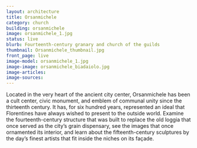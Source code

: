 ```yaml
---
layout: architecture
title: Orsanmichele
category: church
building: orsanmichele
image: orsanmichele_1.jpg
status: live
blurb: Fourteenth-century granary and church of the guilds
thumbnail: Orsanmichele_thumbnail.jpg
front_page: live
image-model: orsanmichele_1.jpg
image-image: orsanmichele_biadaiolo.jpg
image-articles: 
image-sources: 
---
```


Located in the very heart of the ancient city center, Orsanmichele has been a cult center, civic monument, and emblem of communal unity since the thirteenth century. It has, for six hundred years, represented an ideal that Florentines have always wished to present to the outside world. Examine the fourteenth-century structure that was built to replace the old loggia that once served as the city’s grain dispensary, see the images that once ornamented its interior, and learn about the fifteenth-century sculptures by the day’s finest artists that fit inside the niches on its façade.

<!--
#Information on Orsanmichele

\- building, tabernacle

#Information on the Statues
The information given here is derived from the information cards found in the Museum of Orsanmichele. Translations doen by Aidan Valente.

##Saint Peter
- c. 1425
- Attributed to Bernardo Ciuffagni
- Arte dei Beccai
In the absence of documentary sources, for the statue of Saint Peter both dating and artistic paternity have always been strongly controversial. It has been traditionally attributed to Donatello due to the words written by Vasari; in fact, he asserted that the Arte dei Beccai had assigned the execution of the work to Brunelleschi and Donatello together, but that the latter had worked alone.
For the sculpture, "most wise and wonderful," also attributed in the past to Nanni di Banco and to Michelozzo, there was recently advanced a new hypothesis, that sees Filippo Brunelleschi as the author of both the tabernacle and of the statue, in which the artist would propose a model of antique statuary in a time in which his interest in sculpture is documented, shared with Donatello.
Less suggested, but perhaps more convincing appears the just-as-recent attribution that revives the name, once advanced in the past, of Bernardo Ciuffagni, postponing the dating to the middle of the second decade of the Quattrocento.
The Saint Peter turned out to be one of the marble statues in the best condition of conservation, perhaps because it is carved from a special quality and compact apuane marble, was removed from its tabernacle in 1990 and restored by the Opificio delle Pietre Dure the following year. It is the only statue on which traces of gilding were not found, not only from degradation, so that it is supposed to have had none from the outset. The poor porosity of the marble has preserved the work not only from degradation, but also from absorbing the oils laid on all of the marbles between the end of the Settecento and the Ottocento, to match them to the bronzes.
For the restoration and execution of the copy placed in the tabernacle at the occasion of the Museum's opening, the Academia of Florence and the Association of Butchers participated as sponsors in honor of their ancient art.

##Incredulity of Saint Thomas
- 1473-1483
- Andrea del Verrocchio
- Tribunale di Mercatanzia
The Tribune of Merchandise had acquired, in 1463, the niche of the Guelf Party that, years before (previous to the year 1452), had removed the bronze and gilded statue of Saint Louis by Donatello. The work was commissioned to Verrocchio in 1466, when the artist was just tired, and was completed in 1483. In 1468 it was already established that the statues were two, and the innovative idea of placing Christ and St. Thomas in the tabernacle, not statically isolated, but dialogue among themselves in an almost theatrical simulation of an affective and psychological encounter, it was already entirely elaborated between 1473 and 1476 when the figure of Christ was finished.
The accurate restoration of the group, removed from the tabernacle in 1988, was concluded by the Opificio delle Pietre Dure in 1992, and has highlighted the excellence of executive technique: the two figures are in fact made of bronze, with the "lost wax" technique on the back like bas-reliefs, and for each one it used a unique metal alloy casting. In order to prevent the possibility of an albeit minimum defect, very high metal thicknesses were made and the surface, after the smelting, was finished, polished, and chiselled with extraordinary care.
The work was created in plaster at the laboratories of the Opificio delle Pietre Dure, while the casting of the copy was recently executed under the care of the Superintendence for Environmental and Architectural Heritage.

##Saint John the Baptist
- 1413-1416
- Lorenzo Ghiberti
- Arte di Calimala
The statue of Saint John the Baptist was realized by Ghiberti under the commission of the Arte di Calimala from 1413 to 1416, while he was engaged on the North Doors of the Baptistery, and was the first grand work cast in bronze in Florence with the "lost wax" method. The same artist noted in his diary his preoccupation with the enterprise: "I did not cast it at my own expense; if it did not go well, I would have to lose the expense."
The recent restoration has brought some defects to light, attributable to an incorrect evaluation of the weight that, producing a shift in the center of gravity, impedes the statue from standing on its feet alone.
The work is signed "OPUS LAUR[E]NTII" on the hem of the garment, in which the cleaning has revealed traces of gilding.
Ghiberti prefered to represent the prophet as an adult, according to the typological Eastern iconography in vogue at the end of the Trecento, rather than the youth as found in the Renaissance. The critical reception of this Ghibertian sculpture was very low, judged very severly by critics, and considered the artist's least successful work until the thirties of this century. It was disliked for the languor of the figure and the lack of harmony between the realistic and Eastern elements. A reexamination of the work, considered within the artistic evolution of Ghiberti and no longer in relation to contemporary Florentine sculpture, has finally started, in recent times, the most deserving of reeavluations: the Saint John the Baptist may be today safely considered a masterpiece of Late Gothic Florentine statuary.
The sculpture, conceived for the contemporary tabernacle of the Arte di Calimala, also designed by Ghiberti, but executed by Albizo di Piero, was removed from its original seat in 1992; the Opificio delle Pietre Dure completed its restoration in 1994.
Making the mold remains a project, for the copy for the tabernacle and that in gesso for the Gipsoteca dell'Istituto Statale d'Arte di Firenze.

##Saint John the Evangelist
- 1515
- Baccio da Montelupo
- Arte della Seta
The historical sources relay that the Arte dei Setaiolo, wanting to substitute the marble statue of their tabernacle, commissioned the statue of their patron from the sculptor Baccio da Montelupo in 1515 and that the work cost 340 gold florins.
Vasari, recording that there were many competitors for this ambitious enterprise, wrote: "This work was finished by him with total diligence. It is said that when he had done the figure in clay, those who saw the order of the armature and the shapes he had on it, he had a beautiful thing, considering Baccio's great genius in that. And those who saw it cast with such ease, gave to Baccio the title to have a great deal of mastery, made a nice cast. These hard times in that profesion, a good name, gave him; and today more than ever by all the artists kept this figure beautiful."
It was rightly noted by critics how this sculpture is certainly an homage to the arte of Donatello and in particular to the Saint Mark of Orsanmichele, to which it allusively recalls the weathered pride of the face, made vibrant by the flowing beard, and the plastic yield of the ample folds of the mantle.
The work embodies in full the sculptor in that group of intellectuals inspired by Savonarola, who considered the link with the traditional Florentine humanism fundamental to rediscover the essence of moral, spiritual, and even artistic activity.
The Saint John the Evangelist, still in its tabernacle, is awaiting restoration.

##Madonna della Rosa
- c. 1400
- Anonymous
- Arte dei Medici e Speziali
The statue, representing a Madonna enthroned with the Infant Jesus, but called the Madonna of the Rose for the bunch of dog roses that the Infant Jesus seeks to grab from the hands of the Mother, is not documented and is therefore the object of numerous critical hypotheses culminating with the attribution to Piero di Giovanni Tedesco, a late Gothic sculptor from the north, active at the construction site of the Opera del Duomo.
The work, of which analogies with neo-Giottesque painting have been noted, for the search for equilibrium and composure that distingues it, is noted for the highly documented episode of defacement, which cost the life of the "marrano" who may have been guilty and which is recording in the Latin inscription at the base, which recounts the date (1493).
The state of conservation, visibly better compared to those found in the other marble statues of Orsanmichele, is due to the fact that the work was shifted in 1628 to the interior of the church, and then returned to the exterior in 1925. Three hundred years of shelter have preserved the statue from degrading, saving it also from the bronzed tone, which is irreversibly left, though more or less accentuated, on the surfaces of the other marble statues, the object of bronze color coatings in the Sette- and Ottocento.
The statue was recently cleaned under the care of the Superintendence for Environmental and Architectural Heritage of Florence, revealing an intact surface, even if scratched from an old, drastic cleaning. There are no remaining traces of gilding, except those on the bunch of roses.
Like the other sculptures, the Madonna of the Rose will be molded as soon as possible to obtain a copy to be placed in the tabernacle of the Arte dei Medici e Speziali, of which it was the patron, and that in gesso to be placed in the Gipsoteca dell'Istituito Statale d'Arte di Firenze.

##Saint James
- c. 1422
- Attributed to Niccolo di Pietro Lamberti
- Arte dei Valai e Pellicciai
The marble statue, commissioned by the Arte dei Vaiai e Pelliccia of which Saint James was the patron, was, like the tabernacle that contained it, at the center of a complex critical-attributive event determined also by the lack of sources documenting its execution. If the attribution to the Florentine sculptor Niccolo di Pietro Lamberti seems now agreed upon, on its dating the positions are less equivical, and if, at the base of various theses, the stylistic relationship between the statue remains, still intensely Gothic in elongated proportions and for the absence of volumetric and spatial recession, and the works of Ghiberti, in particular, the Saint John the Baptist and the Saint Matthew.
The statue of Saint James, to which in 1858 there were repairs to some fingers of the right hand, was removed from its tabernacle in 1986, and restored at the Opifico delle Pietre Dure in the following years: also its marble appears obscured by the treatment received between the Sette- and the Ottocento to render it similar to bronze and also, after cleaning, it has revealed traces of gilding on the hair and on the ornaments of the dress.
The mold and the copy, recently settled in the tabernacle, were executed under the care of tthe Superintendence for Environmental and Architectural Heritage in 1995, while the copy in gesso will be soon handled by the Istituto Statale d'Arte, which will conserve it in the Gipsoteca.
Remaining for now in its place, the relief, of admirable Gothic elegance, located at the base of the tabernacle and represents the Martyrdom of Saint James.

##Saint Mark
- 1411-1413
- Donatello
- Arte dei Linaioli e Rigattieri
The marble statue of Saint Mark, patron of the Arte dei Linaioli, was placed in the niche assigned to it, on the southern facade of Orsanmichele, in the year 1413. From documents we know that, four years previously, the Arte had commissioned to the sculptor Niccolo di Pietro Lamberti a block of Apuan marble for the monumental sculpture. In 1411 the sculpture's assignment was entrusted to Donatello, committing him to hand it over "gilded and fitted with every appropriate ornament," before the first of November, 1412. In the meantime, the Prefects Giovanni and Albizzo di Pietro had been appointed to realize the not entirely finished tabernacle, like the statue, in April of 1413.
The Saint Mark, always admired for its formal values and for the great force with which it expresses gravity and moral committment, was, like the other marble statues exposed in the external niches of Orsanmichele, subjected to one or more bronze-colored patinas applied before the last decade of the eighteenth century, and was removed from its seat on the occasion of the second World War. Once again separated from its tabernacle in 1977, it was restored under the care of the Opificio delle Pietre Dure of Florence, in which laboratory, thanks to a sponsorship by the Rhone Poulenc and the care of Michel Bourbon, was realized the copy relocated in the niche, as well as a copy in gesso deposited in the Istituto Statale d'Arte di Firenze.
The accurate restoration, rediscovering the fluidity of the model and the traces of gilding (on the hair, beard, book, pillow, and hem of the robe) has brought to light how much of the Gothic remains in this sculpture, which modern criticism regarded instead as the first totally Renaissance work in the artistic course of grand Florentine sculpture.

##Saint Eligius
- c. 1417-1421
- Nanni di Banco
- Arte dei Maniscalchi
The statue was commissioned by the Arte dei Maniscalchi, of which Saint Eligius was the patron, together with the Orafi, who were associated for the occasion. The work is not documented like the Four Crowned Saints and Saint Phillip, and also, less than the others, cited by historical sources. However, criticism did not question the attribution to Nanni di Banco, already present in the Anonymous Magliabechiano and taken from Vasari. Like the aforementioned works, there remains a great deal of discussion about the dating, and still controversial is the chronological sequence of its execution. The strong Gothicism of the figure and, on the other hand, the less-stressed classicism, are understood by critics as a starting point or a sign of evolution, that would be explained by the influence of Ghiberti's style and, in particular, the figure of Saint John the Baptist executed for Orsanmichele. More recent studies, in noting some unfinished details and a disharmonic assembly of the statue and of the other reliefs of the niche, hypothesize that the whole thing was mounted directly after the death of Nanni di Banco and therefore support the thesis that the Saint Eligius is an extreme work in the life of the sculptor.
The statue, whose pastorale in the past was stolen several times until the decision to leave it without, was removed from the tabernacle in 1988 and restored by the Opificio delle Pietre Dure, which rediscovered traces of gilding in the hair and on the ornaments of the clothes where there remain fragments of ultramarine. Because there existed a copy in gesso in the Gipsoteca of the Istituto Statale d'Arte of Florence, they were able to avoid using the statue to obtain the stone copy. The new copy, made from the gesso, was placed in the tabernacle of the Maniscalchi on the occasion of the opening of the Museum.

##Saint Stephen
- 1427-1428
- Lorenzo Ghiberti
- Arte della Lana
The statue of Saint Stephen was the fourth statue in bronze cast for Orsanmichele, and was commissioned by the Arte dei Lanaioli, which in 1425 had decided on the substitution for a marble statue of the same subject, precociously (1340) placed in the tabernacle assigned to it. The work, for which in 1427 the Arte had allocated the money corresponding to four pounds of bronze, was already in the tabernacle the following year. Ghiberti likewise, in the second of his Commentaries, records the undertaking: "I undertook for the governors of the Arte della Lana a statue of bronze four and a half braccia high, standing in the oratory of the Orto Santo Michele, of which the statue is Saint Stephen martyr, which, being my second work, was made with great diligence."
The Saint Stephen has not enjoyed critical success starting with Vasari, who praised only the verdigris of the bronze: it has never benefitted from the comparison with Saint Matthew, compared to which the sculpture appeared to many to have less artistic qualities, less avant-garde, and somewhat manicured with its impeccable drapery responding to the Gothic canon. But more modern criticism has emphasized the attention paid by the sculptor, in one view certainly Renaissance in volumetrics, in the proportions of the sculpture, and in the classicism of the face, for which it is even hypothesized an archetype shared with the Saint Phillip by Nanni di Banco.
The statue is still in its tabernacle awaiting restoration.

##Saint Matthew
- 1419-1422
- Lorenzo Ghiberti
- Arte del Cambio
The Arte del Cambio wanted, with this bronze statue, to rival the Arte di Calimala, which had previously commissioned from Ghiberti the Saint John the Baptist. The events of the deal and of the realization of the work are documented minutely, from the election of the committee for the construction of the tabernacle in 1419 (one of the members was Cosimo the Elder), to the resgistration, in March of 1423, of the expense sums, among which appear the 650 florins for the sculptor.
We know that the head and the body of the statue, modelled in 1420, were cast separately in bronze and then united, and it is also noted that Ghiberti failed the first fusion, followed in 1421, and he had to redo it at his own expense the following year.
The bronze, finely chiseled in the curls of the hair and of the beard, bears, on the lower border of the mantle, which conserves traces of gilding, the following inscription: "OPUS UNIVEERSITATIS CANSORUM FLORENTIA ANNO MCCCCXXii." To Ghiberti was also commissioned the niche, which was in the course of construction when the statue was finished.
A documented, late, and limited collaboration by Michelozzo has been amplified and subject to some critical fortune, then correctly resized. He was amazed by the strong and un-classical episode by which the work is permeated. Despite the undoubted stylistic references, in the realism of some particulars, with the Saint John the Baptist and with the final reliefs of the North Baptistery Doors, the sculpture appears quite antithetical to the spirit of the International Gothic, placing in relation Ghiberti with the humanistic Florentine world.
The bronze, which perhaps has suffered more than the others, for being placed in one of the two less profound niches of Orsanmichele because of their correspondence with the pillar inside which is the scale that connects the church with the upper floors, is still in the tabernacle awaiting restoration.

##Saint George
- 1415-1417
- Donatello
- Arte dei Corazzai e Spadai
The statue of Saint George, placed in a tabernacle less profound for the coincedence with the inside stair inserted in the corner pilaster, was commissioned by the Arte dei Corazzai e Spadai, and the bellicose saint was coneceived by Donatello in the act of looking fiercely in the direction, north-east, where reside Florence's traditional enemies.
Vasari caught the exceptionality of the sculpted figure that he defined: "...lively, in the head of that which one recognizes the beauty in the youth, the soul, and the valor of the weapons, a vivacity fiercely terrible, and a marvelous gesture of movement in that rock." The merited fame of the work also extends to the admirable form that Donatello inserted, after 1417, at the base of the tabernacle, representing Saint George killing the dragon, noteworthy for the schiacciato relief and for the perspective intuition, that are at the base of the admirable fusion of the figures with a space that appears profound and seamless.
The great admiration, of which was always the object of the Saint George of Donatello, has made sure that special attention has been paid to it by those responsible for its conservation. The degradation that struck it in a particular due to the low depth of the niche and the northward exposure, forced it in the nineteenth centuriy to a series a shifts between his tabernacle and that, left empty by the Madonna della Rosa, of the Medici e Speziali, more pretected and better oriented. The early museumization of the statue, whose nose was also broken in 1858 with a thrown rock, dates to 1891, when it was definitvely moved into the Museo Nazionale del Bargello where one still finds it with the predella, recovered in 1976. In place of the Donatellian marble was placed, not without criticism, a bronze copy executed by Oronzio Lelli and the Fonderia Galli in 1892. The copy, cleaned some years ago, is still in place.
We do not know if it will ever be possible to fill the space created for the Saint George in preparation of the Museum. While taking into account the museumization of the Bargello and by now more than historicized, it seems to us that, in this case, there would be no valid historical and scientific reasons for bringing the work to the monument for which it was conceived, accompanied by all the other sculptures of Orsanmichele.

##The Four Crowned Martyrs
- c. 1409-1416/1417
- Nanni di Banco
- Arte dei Maestri di Pietra e di Legname
A unique group with four figures in the tabernacles of Orsanmichele, represents four martyrs killed by Diocletian and elected as patrons of the Arte dei Maestri di Pietra e di Legname, who were in part both architects and sculptors. According to a legend, infact, Castore, Claudio, Sinfoniano, and Nicostrato were most able artists, who had refused to execute a statue of Aesclepius for the emperor.
On this group, as with the Saint Phillip and the Saint Eligius, there are not received documents, but the sources are in concord in attributing the work to Nanni di Banco. Very controversial is instead the date of execution, as is the chronological succession of the three works by Nanni di Banco at Orsanmichele, to the point that, in relation to the more or less earliest date hypothesized by critics, the undoubted classicity of the sculptural group was explained as a goal (from late-Gothic to Renaissance language) or instead as another Trecentesque departure towards a successive, refined Gothicism. The most recent studies, on the basis of unedited documents, place the statue in the period found between 1409 and c. 1416/17.
The work, pervaded by a strong spirit of Antiquity by the solemn poses and composures and for the very placement of the figures in a semicircle, probably borrowed from an Antique example, was sculpted using three blocks of marble: the two figures to the left are in fact linked by many blocks of marble, while those on the right are both obtained from a single block.
The Four Holy Saints, the last sculptures in marble still unrestored, will be taken shortly from the tabernacle and brought to the laboratories of the Opificio delle Pietre Dure.

##Saint Phillip
- c. 1410-1412
- Nanni di Banco
- Arte dei Calzolai
In absence of documents on the commission of the work, the historical sources are in agreement on the attribution to Nanni di Banco of the statue of Saint Phillip the Apostle, patron of the Arte dei Calzolai, but critics are not likewise in agreement on the dating, always closely connected with that of the other works by the artist present at Orsanmichele: the Four Holy Martyrs and the Saint Eligius. The two works, by their figurative language, more classic in the first and therefore closer to that of San Filippo, and more Gothic in the second, were alternatively considered as points of departure or arrival in the artistic evolution of the sculptor. Only recently, on the basis of stylistic considerations, a more precise dating of the single statues that comprise the Four Holy Martyrs, has permitted the placement of the execution of the Saint Phillip between that of the youngest  and that of the oldest of the four Saints, allowing to date it with a certain reliability to the years 1410-1412.
The sculpture, which may be considered one of the most academical works by Nanni di Banco, was retired from its tabernacle in 1992, and was restored in the laboratories of the Opifico delle Pietre Dure: also on its surface, along the pleated border of the the vestment and the shoes, there were found evident traces of gilding. The Superintendence for Environmental and Architectural Heritage is currently executing the copy, for which the impression has already been taken.

##Saint Luke
- 1583-1601
- Giambologna
- Arte dei Giudici e Notai
The events relative to the statue of Saint Luke, which is signed and dated "IOA. BOL. BELG. MDCII," are well described in a series of documents, of which some were found and published very recently.
The statue substituted the marble Saint Luke, actually exposed in the Museo Nazionale del Bargello, executed before 1406 by Niccolo di Pietro Lamberti, also author of the tabernacle. The Arte dei Giudici e Notai had initially charged the sculptor Stoldo di Gino Lorenzi of Settignano who, before dying in 1583, had only time to procure the marble. His death determined the commission to the famous sculptor and the decision to erect the statue in bronze, as it was like those of Ghiberti and of Verocchio posted in the same facade on the Via Calzaioli. From the date of Giambologna's charge, in 1583, to the date of finalization, in 1602, almost twenty years passed during which the sculptor, depsite the pressures of the Arte, had to give precedence to numerous Granducal commissions. In any case, it is certain that, in 1590, there already existed in Giambologna's workshop the life-size terracotta model, which would have served for the casting, and likewise certain to appear that the setting of the sculpture, even if updated at the moment of the effective realization, presents figurative solutions of accented Mannerism. which are well framed in the artistic production of the 1580s, moreso than in that seicentesque of Giambologna.
The Saint Lukehas suffered an unmerited critical misfortune, despite the fact that Bernini himself lauded it greatly. It has damaged it to be wrongly considered a late work produced by the artist in old age, and it has resonated with the marble statue of Saint Matthew the Apostle of the Cathedral of Orvieto, allocated to Giambologna in 1595, performed by Francavilla in 1600 and for this believed antecedent to Saint Luke, while instead the documents authorize us to assert that the ideation of this last and the terracotta sketch, which then served Francvilla, preceded the Orvietan commission.
The statue is still in the niche on the outside of Orsanmichele, awaiting restoration.
-->
